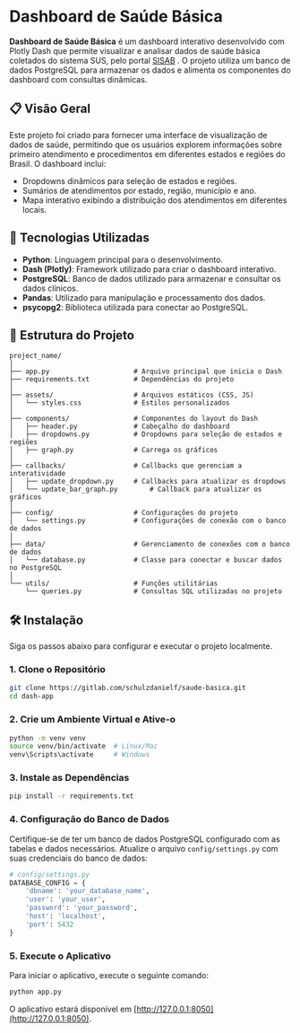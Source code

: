 # Dashboard de Saúde Básica

**Dashboard de Saúde Básica** é um dashboard interativo desenvolvido com Plotly Dash que permite visualizar e analisar
dados de saúde básica coletados do sistema SUS, pelo portal [SISAB](https://sisab.saude.gov.br/) . O projeto utiliza um banco de dados PostgreSQL para armazenar os dados e alimenta os componentes do dashboard com consultas dinâmicas.

## 📋 Visão Geral

Este projeto foi criado para fornecer uma interface de visualização de dados de saúde, permitindo que os usuários
explorem informações sobre primeiro atendimento e procedimentos em diferentes estados e regiões do Brasil. O dashboard inclui:

- Dropdowns dinâmicos para seleção de estados e regiões.
- Sumários de atendimentos por estado, região, município e ano.
- Mapa interativo exibindo a distribuição dos atendimentos em diferentes locais.

## 🚀 Tecnologias Utilizadas

- **Python**: Linguagem principal para o desenvolvimento.
- **Dash (Plotly)**: Framework utilizado para criar o dashboard interativo.
- **PostgreSQL**: Banco de dados utilizado para armazenar e consultar os dados clínicos.
- **Pandas**: Utilizado para manipulação e processamento dos dados.
- **psycopg2**: Biblioteca utilizada para conectar ao PostgreSQL.

## 📂 Estrutura do Projeto

```plaintext
project_name/
│
├── app.py                     # Arquivo principal que inicia o Dash
├── requirements.txt           # Dependências do projeto
│
├── assets/                    # Arquivos estáticos (CSS, JS)
│   └── styles.css             # Estilos personalizados
│
├── components/                # Componentes do layout do Dash
│   ├── header.py              # Cabeçalho do dashboard
│   ├── dropdowns.py           # Dropdowns para seleção de estados e regiões
│   ├── graph.py               # Carrega os gráficos
│
├── callbacks/                 # Callbacks que gerenciam a interatividade
│   ├── update_dropdown.py     # Callbacks para atualizar os dropdows
│   └── update_bar_graph.py        # Callback para atualizar os gráficos
│
├── config/                    # Configurações do projeto
│   └── settings.py            # Configurações de conexão com o banco de dados
│
├── data/                      # Gerenciamento de conexões com o banco de dados
│   └── database.py            # Classe para conectar e buscar dados no PostgreSQL
│
└── utils/                     # Funções utilitárias
    └── queries.py             # Consultas SQL utilizadas no projeto
```

## 🛠️ Instalação

Siga os passos abaixo para configurar e executar o projeto localmente.

### 1. Clone o Repositório

```bash
git clone https://gitlab.com/schulzdanielf/saude-basica.git
cd dash-app
```

### 2. Crie um Ambiente Virtual e Ative-o

```bash
python -m venv venv
source venv/bin/activate  # Linux/Mac
venv\Scripts\activate     # Windows
```

### 3. Instale as Dependências

```bash
pip install -r requirements.txt
```

### 4. Configuração do Banco de Dados

Certifique-se de ter um banco de dados PostgreSQL configurado com as tabelas e dados necessários. Atualize o arquivo `config/settings.py` com suas credenciais do banco de dados:

```python
# config/settings.py
DATABASE_CONFIG = {
    'dbname': 'your_database_name',
    'user': 'your_user',
    'password': 'your_password',
    'host': 'localhost',
    'port': 5432
}
```

### 5. Execute o Aplicativo

Para iniciar o aplicativo, execute o seguinte comando:

```bash
python app.py
```

O aplicativo estará disponível em [http://127.0.0.1:8050](http://127.0.0.1:8050).

